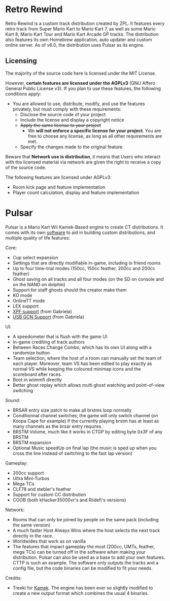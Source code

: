 # Retro Rewind

Retro Rewind is a custom track distribution created by ZPL. It features every retro track from Super Mario Kart to Mario Kart 7, as well as some Mario Kart 8, Mario Kart Tour and Mario Kart Arcade GP tracks. The distribution also features its own Homebrew application, auto updater and custom online server. As of v6.0, the distribution uses Pulsar as its engine.

## Licensing

The majority of the source code here is licensed under the MIT License.

However, **certain features are licensed under the AGPLv3** (GNU Affero General Public License v3). If you plan to use these features, the following conditions apply:

- You are allowed to use, distribute, modify, and use the features privately, but must comply with these requirements:
    - Disclose the source code of your project
    - Include the license and display a copyright notice
    - ~~Apply the same license to your project~~
        - We **will not enforce a specific license for your project**. You are free to choose any license, as long as all other requirements are met.
    - Specify the changes made to the original feature

Beware that **Network use is distribution**, it means that Users who interact with the licensed material via network are given the right to receive a copy of the source code.

The following features are licensed under AGPLv3:

- Room kick page and feature implementation
- Player count calculation, display and feature implementation

# Pulsar

Pulsar is a Mario Kart Wii Kamek-Based engine to create CT distributions. It comes with its own [software](../main/PulsarPackCreator/Executable) to aid in building custom distributions, and multiple quality of life features:

Core:
- Cup select expansion
- Settings that are directly modifiable in-game, including in friend rooms
- Up to four time-trial modes (150cc, 150cc feather, 200cc and 200cc feather)
- Ghost saving on all tracks and all four modes (on the SD on console and on the NAND on dolphin)
- Support for staff ghosts should the creator make them
- KO mode
- OnlineTT mode
- LEX support
- [XPF support](https://github.com/Gabriela-Orzechowska/LE-CODE-XPF) (from Gabriela)
- [USB GCN Support](https://github.com/Gabriela-Orzechowska/MKW-Cosmos/blob/main/code/System/WUP028.hpp) (from Gabriela)


UI:
- A speedometer that is flush with the game UI
- In-game crediting of track authors
- Between Races Change Combo, which has its own UI along with a randomize button
- Team selection, where the host of a room can manually set the team of each player. Moreover, team VS has been edited to play exactly as normal VS while keeping the coloured minimap icons and the scoreboard after races.
- Boot in wiimmfi directly
- Better ghost replay which allows multi ghost watching and point-of-view switching


Sound:
- BRSAR entry size patch to make all brstms loop normally
- Conditionnal channel switches; the game will only switch channel (on Koopa Cape for example) if the currently playing brstm has at least as many channels as the brsar entry requires.
- BRSTM Volume, much like it works in CTGP by editing byte 0x3F of any BRSTM
- BRSTM expansion
- Optional Music speedUp on final lap (the music is sped up when you cross the line instead of switching to the fast lap version)


Gameplay:
- 200cc support
- Ultra Mini-Turbos
- Mega TCs
- CLF78 and stebler's feather
- Support for custom CC distribution
- COOB (both kHacker35000vr's and Riidefi's versions)


Network:
- Rooms that can only be joined by people on the same pack (including the same version)
- A much faster Host Always Wins where the host selects the next track directly in the race.
- Worldwides that work as on vanilla
- The features that impact gameplay the most (200cc, UMTs, feather, mega TCs) can be turned off in the software when making your distribution. Pulsar can also be used as a base to add your own features. CTTP is such an example. The software only outputs the tracks and a config file, but the code binaries can be modified to fit your needs.


Credits:
- Treeki for [Kamek](https://github.com/Treeki/Kamek/tree/master). The engine has been ever so slightly modified to create a new output format which combines the usual 4 binaries. 
